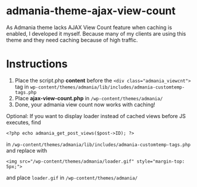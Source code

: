 # admania-theme-ajax-view-count
As Admania theme lacks AJAX View Count feature when caching is enabled, I developed it myself. Because many of my clients are using this theme and they need caching because of high traffic.

# Instructions

1. Place the script.php **content** before the ```<div class="admania_viewcnt">``` tag in ```wp-content/themes/admania/lib/includes/admania-customtemp-tags.php```
2. Place **ajax-view-count.php** in ```/wp-content/themes/admania/```
3. Done, your admania view count now works with caching!

Optional: If you want to display loader instead of cached views before JS executes, find 

```
<?php echo admania_get_post_views($post->ID); ?>
```

in ```/wp-content/themes/admania/lib/includes/admania-customtemp-tags.php```
and replace with 

```
<img src="/wp-content/themes/admania/loader.gif" style="margin-top: 5px;">
```

and place ``loader.gif`` in ``/wp-content/themes/admania/``


